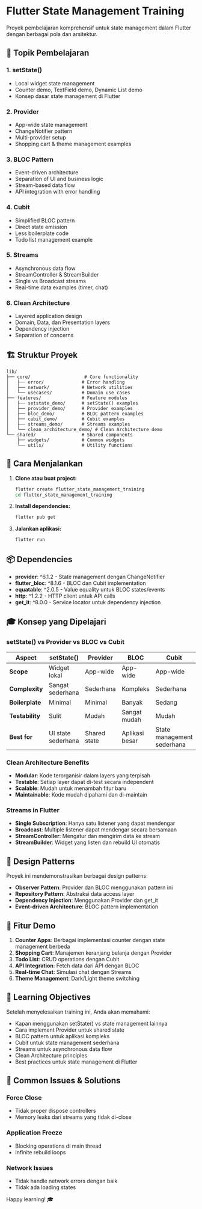 # Flutter State Management Training

Proyek pembelajaran komprehensif untuk state management dalam Flutter dengan berbagai pola dan arsitektur.

## 🎯 Topik Pembelajaran

### 1. **setState()** 
- Local widget state management
- Counter demo, TextField demo, Dynamic List demo
- Konsep dasar state management di Flutter

### 2. **Provider**
- App-wide state management
- ChangeNotifier pattern
- Multi-provider setup
- Shopping cart & theme management examples

### 3. **BLOC Pattern**
- Event-driven architecture
- Separation of UI and business logic  
- Stream-based data flow
- API integration with error handling

### 4. **Cubit**
- Simplified BLOC pattern
- Direct state emission
- Less boilerplate code
- Todo list management example

### 5. **Streams**
- Asynchronous data flow
- StreamController & StreamBuilder
- Single vs Broadcast streams
- Real-time data examples (timer, chat)

### 6. **Clean Architecture**
- Layered application design
- Domain, Data, dan Presentation layers
- Dependency injection
- Separation of concerns

## 🏗️ Struktur Proyek

```
lib/
├── core/                    # Core functionality
│   ├── error/              # Error handling
│   ├── network/            # Network utilities  
│   └── usecases/           # Domain use cases
├── features/               # Feature modules
│   ├── setstate_demo/      # setState() examples
│   ├── provider_demo/      # Provider examples
│   ├── bloc_demo/          # BLOC pattern examples
│   ├── cubit_demo/         # Cubit examples
│   ├── streams_demo/       # Streams examples
│   └── clean_architecture_demo/ # Clean Architecture demo
└── shared/                 # Shared components
    ├── widgets/            # Common widgets
    └── utils/              # Utility functions
```

## 🚀 Cara Menjalankan

1. **Clone atau buat project:**
   ```bash
   flutter create flutter_state_management_training
   cd flutter_state_management_training
   ```

2. **Install dependencies:**
   ```bash
   flutter pub get
   ```

3. **Jalankan aplikasi:**
   ```bash
   flutter run
   ```

## 📦 Dependencies

- **provider**: ^6.1.2 - State management dengan ChangeNotifier
- **flutter_bloc**: ^8.1.6 - BLOC dan Cubit implementation  
- **equatable**: ^2.0.5 - Value equality untuk BLOC states/events
- **http**: ^1.2.2 - HTTP client untuk API calls
- **get_it**: ^8.0.0 - Service locator untuk dependency injection

## 🎓 Konsep yang Dipelajari

### setState() vs Provider vs BLOC vs Cubit

| Aspect | setState() | Provider | BLOC | Cubit |
|--------|-----------|----------|------|-------|
| **Scope** | Widget lokal | App-wide | App-wide | App-wide |
| **Complexity** | Sangat sederhana | Sederhana | Kompleks | Sederhana |
| **Boilerplate** | Minimal | Minimal | Banyak | Sedang |
| **Testability** | Sulit | Mudah | Sangat mudah | Mudah |
| **Best for** | UI state sederhana | Shared state | Aplikasi besar | State management sederhana |

### Clean Architecture Benefits

- **Modular**: Kode terorganisir dalam layers yang terpisah
- **Testable**: Setiap layer dapat di-test secara independent  
- **Scalable**: Mudah untuk menambah fitur baru
- **Maintainable**: Kode mudah dipahami dan di-maintain

### Streams in Flutter

- **Single Subscription**: Hanya satu listener yang dapat mendengar
- **Broadcast**: Multiple listener dapat mendengar secara bersamaan
- **StreamController**: Mengatur dan mengirim data ke stream
- **StreamBuilder**: Widget yang listen dan rebuild UI otomatis

## 🔧 Design Patterns

Proyek ini mendemonstrasikan berbagai design patterns:

- **Observer Pattern**: Provider dan BLOC menggunakan pattern ini
- **Repository Pattern**: Abstraksi data access layer
- **Dependency Injection**: Menggunakan Provider dan get_it
- **Event-driven Architecture**: BLOC pattern implementation

## 📱 Fitur Demo

1. **Counter Apps**: Berbagai implementasi counter dengan state management berbeda
2. **Shopping Cart**: Manajemen keranjang belanja dengan Provider
3. **Todo List**: CRUD operations dengan Cubit
4. **API Integration**: Fetch data dari API dengan BLOC
5. **Real-time Chat**: Simulasi chat dengan Streams
6. **Theme Management**: Dark/Light theme switching

## 🎯 Learning Objectives

Setelah menyelesaikan training ini, Anda akan memahami:

- Kapan menggunakan setState() vs state management lainnya
- Cara implement Provider untuk shared state
- BLOC pattern untuk aplikasi kompleks
- Cubit untuk state management sederhana
- Streams untuk asynchronous data flow
- Clean Architecture principles
- Best practices untuk state management di Flutter

## 🤔 Common Issues & Solutions

### Force Close
- Tidak proper dispose controllers
- Memory leaks dari streams yang tidak di-close

### Application Freeze  
- Blocking operations di main thread
- Infinite rebuild loops

### Network Issues
- Tidak handle network errors dengan baik
- Tidak ada loading states

Happy learning! 🎓